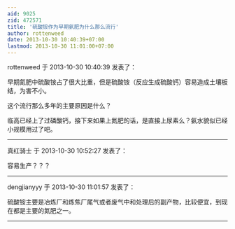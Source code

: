 ```yaml
---
aid: 9025
zid: 472571
title: '硫酸铵作为早期氨肥为什么那么流行'
author: rottenweed
date: 2013-10-30 10:40:39+07:00
lastmod: 2013-10-30 11:01:00+07:00
---
```


rottenweed 于 2013-10-30 10:40:39 发表了：

早期氮肥中硫酸铵占了很大比重，但是硫酸铵（反应生成硫酸钙）容易造成土壤板结，为害不小。

这个流行那么多年的主要原因是什么？

临高已经上了过磷酸钙，接下来如果上氮肥的话，是直接上尿素么？氨水貌似已经小规模用过了吧。

---------

真红骑士 于 2013-10-30 10:52:27 发表了：

容易生产？？？

---------

dengjianyyy 于 2013-10-30 11:01:57 发表了：

硫酸铵主要是冶炼厂和炼焦厂尾气或者废气中和处理后的副产物，比较便宜，到现在都是主要的氮肥之一。

---------

